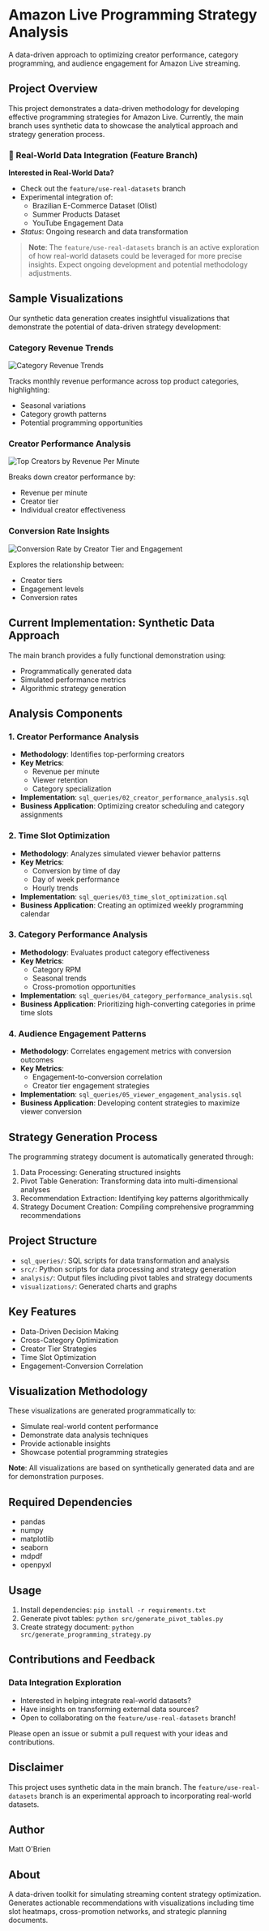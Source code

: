 # Amazon Live Programming Strategy Analysis

A data-driven approach to optimizing creator performance, category programming, and audience engagement for Amazon Live streaming.

## Project Overview

This project demonstrates a data-driven methodology for developing effective programming strategies for Amazon Live. Currently, the main branch uses synthetic data to showcase the analytical approach and strategy generation process.

### 🌿 Real-World Data Integration (Feature Branch)

**Interested in Real-World Data?**
- Check out the `feature/use-real-datasets` branch
- Experimental integration of:
  - Brazilian E-Commerce Dataset (Olist)
  - Summer Products Dataset
  - YouTube Engagement Data
- *Status*: Ongoing research and data transformation

> **Note**: The `feature/use-real-datasets` branch is an active exploration of how real-world datasets could be leveraged for more precise insights. Expect ongoing development and potential methodology adjustments.

## Sample Visualizations

Our synthetic data generation creates insightful visualizations that demonstrate the potential of data-driven strategy development:

### Category Revenue Trends
![Category Revenue Trends](visualizations/category_time_trend.png)

Tracks monthly revenue performance across top product categories, highlighting:
- Seasonal variations
- Category growth patterns
- Potential programming opportunities

### Creator Performance Analysis
![Top Creators by Revenue Per Minute](visualizations/top_creators_rpm.png)

Breaks down creator performance by:
- Revenue per minute
- Creator tier
- Individual creator effectiveness

### Conversion Rate Insights
![Conversion Rate by Creator Tier and Engagement](visualizations/engagement_conversion.png)

Explores the relationship between:
- Creator tiers
- Engagement levels
- Conversion rates

## Current Implementation: Synthetic Data Approach

The main branch provides a fully functional demonstration using:
- Programmatically generated data
- Simulated performance metrics
- Algorithmic strategy generation

## Analysis Components

### 1. Creator Performance Analysis
- **Methodology**: Identifies top-performing creators 
- **Key Metrics**: 
  - Revenue per minute
  - Viewer retention
  - Category specialization
- **Implementation**: `sql_queries/02_creator_performance_analysis.sql`
- **Business Application**: Optimizing creator scheduling and category assignments

### 2. Time Slot Optimization
- **Methodology**: Analyzes simulated viewer behavior patterns
- **Key Metrics**:
  - Conversion by time of day
  - Day of week performance
  - Hourly trends
- **Implementation**: `sql_queries/03_time_slot_optimization.sql`
- **Business Application**: Creating an optimized weekly programming calendar

### 3. Category Performance Analysis
- **Methodology**: Evaluates product category effectiveness
- **Key Metrics**:
  - Category RPM
  - Seasonal trends
  - Cross-promotion opportunities
- **Implementation**: `sql_queries/04_category_performance_analysis.sql`
- **Business Application**: Prioritizing high-converting categories in prime time slots

### 4. Audience Engagement Patterns
- **Methodology**: Correlates engagement metrics with conversion outcomes
- **Key Metrics**:
  - Engagement-to-conversion correlation
  - Creator tier engagement strategies
- **Implementation**: `sql_queries/05_viewer_engagement_analysis.sql`
- **Business Application**: Developing content strategies to maximize viewer conversion

## Strategy Generation Process

The programming strategy document is automatically generated through:
1. Data Processing: Generating structured insights
2. Pivot Table Generation: Transforming data into multi-dimensional analyses
3. Recommendation Extraction: Identifying key patterns algorithmically
4. Strategy Document Creation: Compiling comprehensive programming recommendations

## Project Structure
- `sql_queries/`: SQL scripts for data transformation and analysis
- `src/`: Python scripts for data processing and strategy generation
- `analysis/`: Output files including pivot tables and strategy documents
- `visualizations/`: Generated charts and graphs

## Key Features
- Data-Driven Decision Making
- Cross-Category Optimization
- Creator Tier Strategies
- Time Slot Optimization
- Engagement-Conversion Correlation

## Visualization Methodology

These visualizations are generated programmatically to:
- Simulate real-world content performance
- Demonstrate data analysis techniques
- Provide actionable insights
- Showcase potential programming strategies

**Note**: All visualizations are based on synthetically generated data and are for demonstration purposes.

## Required Dependencies
- pandas
- numpy
- matplotlib
- seaborn
- mdpdf
- openpyxl

## Usage
1. Install dependencies: `pip install -r requirements.txt`
2. Generate pivot tables: `python src/generate_pivot_tables.py`
3. Create strategy document: `python src/generate_programming_strategy.py`

## Contributions and Feedback

### Data Integration Exploration
- Interested in helping integrate real-world datasets?
- Have insights on transforming external data sources?
- Open to collaborating on the `feature/use-real-datasets` branch!

Please open an issue or submit a pull request with your ideas and contributions.

## Disclaimer
This project uses synthetic data in the main branch. The `feature/use-real-datasets` branch is an experimental approach to incorporating real-world datasets.

## Author
Matt O'Brien

## About
A data-driven toolkit for simulating streaming content strategy optimization. Generates actionable recommendations with visualizations including time slot heatmaps, cross-promotion networks, and strategic planning documents.
